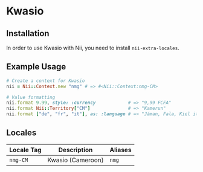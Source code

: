 <!-- This file has been generated. Source: languages/_template.md.erb -->

# Kwasio

## Installation

In order to use Kwasio with Nii, you need to install `nii-extra-locales`.

## Example Usage

``` ruby
# Create a context for Kwasio
nii = Nii::Context.new "nmg" # => #<Nii::Context:nmg-CM>

# Value formatting
nii.format 9.99, style: :currency            # => "9,99 FCFA"
nii.format Nii::Territory["CM"]              # => "Kamerun"
nii.format ["de", "fr", "it"], as: :language # => "Jáman, Fala, Kiɛl italia"
```


## Locales

<table>
  <thead>
    <tr>
      <th>Locale Tag</th>
      <th>Description</th>
      <th>Aliases</th>
    </tr>
  </thead>
  <tbody>
    <tr>
      <td><code>nmg-CM</code></td>
      <td>Kwasio (Cameroon)</td>
      <td><code>nmg</code></td>
    </tr>
  </tbody>
</table>

